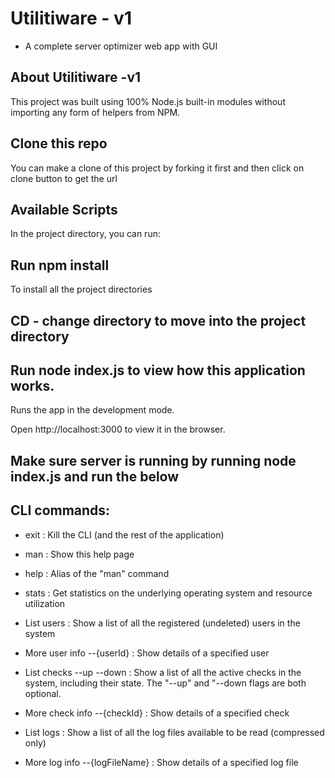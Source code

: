 # Utilitiware - v1
- A complete server optimizer web app with GUI

## About Utilitiware -v1    
This project was built using 100% Node.js built-in modules without importing any form of helpers from NPM.

## Clone this repo
You can make a clone of this project by forking it first and then click on clone button to get the url

## Available Scripts
In the project directory, you can run:

## Run npm install
To install all the project directories
## CD - change directory to move into the project directory

## Run node index.js to view how this application works.
Runs the app in the development mode.

Open http://localhost:3000 to view it in the browser.

## Make sure server is running by running node index.js and run the below
## CLI commands:
- exit : Kill the CLI (and the rest of the application)

- man : Show this help page

- help : Alias of the "man" command

- stats : Get statistics on the underlying operating system and resource utilization

- List users : Show a list of all the registered (undeleted) users in the system

- More user info --{userId} : Show details of a specified user

- List checks --up --down : Show a list of all the active checks in the system, including their state. The "--up" and "--down flags are both optional.

- More check info --{checkId} : Show details of a specified check

- List logs : Show a list of all the log files available to be read (compressed only)

- More log info --{logFileName} : Show details of a specified log file
